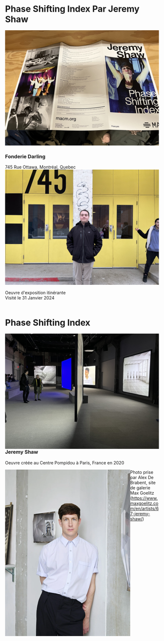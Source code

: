 # Phase Shifting Index Par Jeremy Shaw
![Brochure de l'oeuvre](media/brochure_complete.jpg)

### Fonderie Darling
745 Rue Ottawa, Montréal, Quebec
![Photo de l'entrée de la fonderie](media/entrer_fonderie_darling.jpg)

Oeuvre d'exposition itinérante <br>
Visité le 31 Janvier 2024 <br>
<br>
# Phase Shifting Index
<img align="right" width="560" src="media/vue_ensemble_oeuvre.jpg">

### <p align="left">Jeremy Shaw</p>
Oeuvre créée au Centre Pompidou à Paris, France en 2020

<img align="left" width="410" src="media/jeremy_shaw.webp">

Photo prise par Alex De Brabent, site de galerie Max Goelitz
(https://www.maxgoelitz.com/en/artists/67-jeremy-shaw/)
